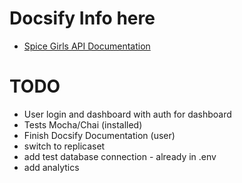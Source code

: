 # Docsify Info here
- [Spice Girls API Documentation](https://evilgenius13.github.io/spicegirls-api-docsify/#/)

# TODO
- User login and dashboard with auth for dashboard
- Tests Mocha/Chai (installed)
- Finish Docsify Documentation (user)
- switch to replicaset
- add test database connection - already in .env
- add analytics
